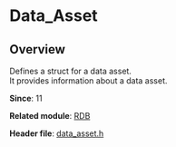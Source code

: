 # Data_Asset

## Overview

Defines a struct for a data asset.<br>It provides information about a data asset.

**Since**: 11

**Related module**: [RDB](capi-rdb.md)

**Header file**: [data_asset.h](capi-data-asset-h.md)
